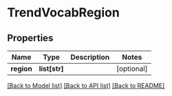 # TrendVocabRegion

## Properties
Name | Type | Description | Notes
------------ | ------------- | ------------- | -------------
**region** | **list[str]** |  | [optional] 

[[Back to Model list]](../README.md#documentation-for-models) [[Back to API list]](../README.md#documentation-for-api-endpoints) [[Back to README]](../README.md)



